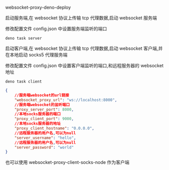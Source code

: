 websocket-proxy-deno-deploy

启动服务端,在 websocket 协议上传输 tcp 代理数据,启动 websocket 服务端

修改配置文件 config.json 中设置服务端监听的端口

```
deno task server
```

启动客户端,在 websocket 协议上传输 tcp 代理数据,启动 websocket
客户端,并在本地启动 socks5 代理服务端

修改配置文件 config.json 中设置客户端监听的端口,和远程服务器的 websocket 地址

```
deno task client
```

```json
{
    //服务端websocket的url链接
    "websocket_proxy_url": "ws://localhost:8000",
    //服务端websocket的监听端口
    "proxy_server_port": 8000,
    //本地socks服务器的端口
    "proxy_client_port": 9000,
    //本地socks服务器的地址
    "proxy_client_hostname": "0.0.0.0",
    //远程服务器的用户名,可以为null
    "server_username": "hello",
    //远程服务器的用户名,可以为null
    "server_password": "world"
}
```

也可以使用 websocket-proxy-client-socks-node 作为客户端
